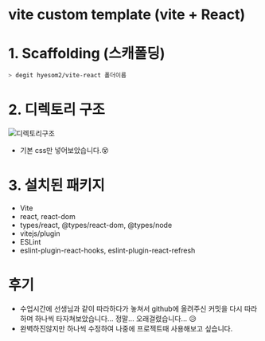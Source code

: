 # vite custom template (vite + React)

# 1. Scaffolding (스캐폴딩)
```bash
> degit hyesom2/vite-react 폴더이름
```

# 2. 디렉토리 구조
![디렉토리구조](https://github.com/user-attachments/assets/5db4d87f-f527-4e95-b5ef-468bf9221ac1)
* 기본 css만 넣어보았습니다.😵

# 3. 설치된 패키지
* Vite
* react, react-dom
* types/react, @types/react-dom, @types/node
* vitejs/plugin
* ESLint
* eslint-plugin-react-hooks, eslint-plugin-react-refresh

# 후기
* 수업시간에 선생님과 같이 따라하다가 놓쳐서 github에 올려주신 커밋을 다시 따라하며 하나씩 타자쳐보았습니다... 정말... 오래걸렸습니다... 😥
* 완벽하진않지만 하나씩 수정하여 나중에 프로젝트때 사용해보고 싶습니다.
